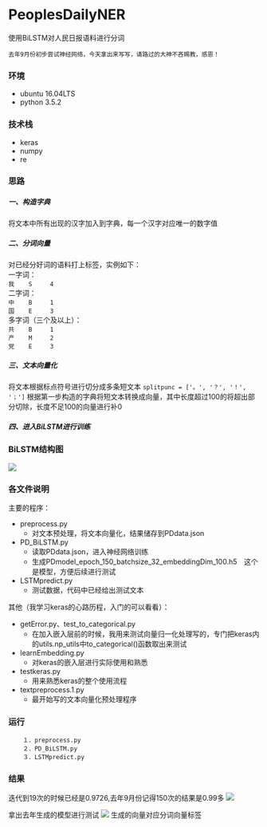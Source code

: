 # PeoplesDailyNER
使用BiLSTM对人民日报语料进行分词

`去年9月份初步尝试神经网络，今天拿出来写写，请路过的大神不吝赐教，感恩！`

### 环境
* ubuntu 16.04LTS
* python 3.5.2

### 技术栈
* keras
* numpy
* re

### 思路

##### 一、构造字典
将文本中所有出现的汉字加入到字典，每一个汉字对应唯一的数字值

##### 二、分词向量
对已经分好词的语料打上标签，实例如下：<br> 
一字词：<br> 
      `我    S     4`<br> 
二字词：<br> 
      `中    B     1`<br> 
      `国    E     3`<br> 
多字词（三个及以上）：<br> 
      `共    B     1`<br> 
      `产    M     2`<br> 
      `党    E     3`<br> 

##### 三、文本向量化
将文本根据标点符号进行切分成多条短文本
```splitpunc = ['。', '？', '！', '；']```
根据第一步构造的字典将短文本转换成向量，其中长度超过100的将超出部分切除，长度不足100的向量进行补0

##### 四、进入BiLSTM进行训练

### BiLSTM结构图
![](https://github.com/AlanConstantine/PeoplesDailyNER/raw/master/model.png) 

### 各文件说明
主要的程序：
* preprocess.py
    * 对文本预处理，将文本向量化，结果储存到PDdata.json
* PD_BiLSTM.py
    * 读取PDdata.json，进入神经网络训练
    * 生成PDmodel_epoch_150_batchsize_32_embeddingDim_100.h5　这个是模型，方便后续进行测试
* LSTMpredict.py
    * 测试数据，代码中已经给出测试文本

其他（我学习keras的心路历程，入门的可以看看）：
* getError.py、test_to_categorical.py
    * 在加入嵌入层前的时候，我用来测试向量归一化处理写的，专门把keras内的utils.np_utils中to_categorical()函数取出来测试
* learnEmbedding.py
    * 对keras的嵌入层进行实际使用和熟悉
* testkeras.py
    * 用来熟悉keras的整个使用流程
* textpreprocess.1.py
    * 最开始写的文本向量化预处理程序

### 运行
        １．preprocess.py
        ２．PD_BiLSTM.py
        ３．LSTMpredict.py

### 结果
迭代到19次的时候已经是0.9726,去年9月份记得150次的结果是0.99多
![](https://github.com/AlanConstantine/PeoplesDailyNER/raw/master/acc.png)

拿出去年生成的模型进行测试
![](https://github.com/AlanConstantine/PeoplesDailyNER/raw/master/result.png)
生成的向量对应分词向量标签
